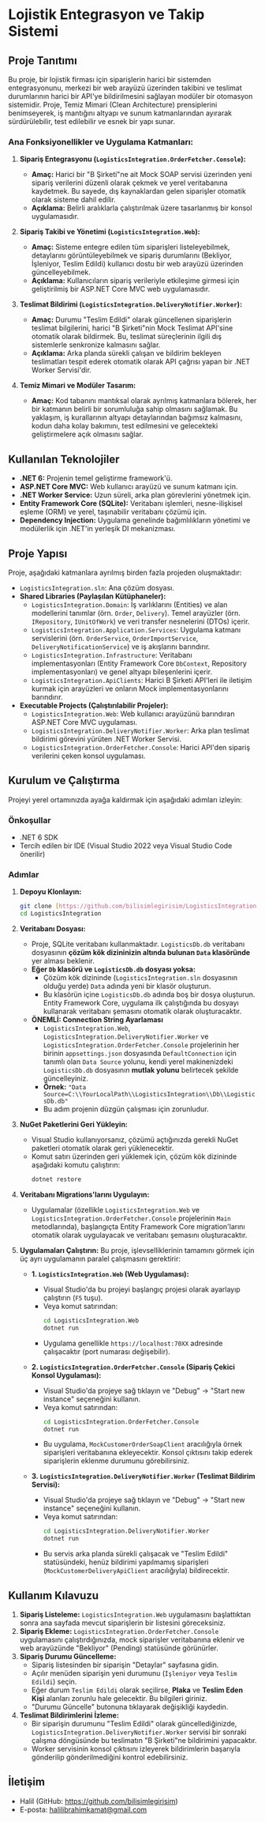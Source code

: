 # Lojistik Entegrasyon ve Takip Sistemi

## Proje Tanıtımı

Bu proje, bir lojistik firması için siparişlerin harici bir sistemden entegrasyonunu, merkezi bir web arayüzü üzerinden takibini ve teslimat durumlarının harici bir API'ye bildirilmesini sağlayan modüler bir otomasyon sistemidir. Proje, Temiz Mimari (Clean Architecture) prensiplerini benimseyerek, iş mantığını altyapı ve sunum katmanlarından ayırarak sürdürülebilir, test edilebilir ve esnek bir yapı sunar.

### Ana Fonksiyonellikler ve Uygulama Katmanları:

1.  **Sipariş Entegrasyonu (`LogisticsIntegration.OrderFetcher.Console`):**
    * **Amaç:** Harici bir "B Şirketi"ne ait Mock SOAP servisi üzerinden yeni sipariş verilerini düzenli olarak çekmek ve yerel veritabanına kaydetmek. Bu sayede, dış kaynaklardan gelen siparişler otomatik olarak sisteme dahil edilir.
    * **Açıklama:** Belirli aralıklarla çalıştırılmak üzere tasarlanmış bir konsol uygulamasıdır.

2.  **Sipariş Takibi ve Yönetimi (`LogisticsIntegration.Web`):**
    * **Amaç:** Sisteme entegre edilen tüm siparişleri listeleyebilmek, detaylarını görüntüleyebilmek ve sipariş durumlarını (Bekliyor, İşleniyor, Teslim Edildi) kullanıcı dostu bir web arayüzü üzerinden güncelleyebilmek.
    * **Açıklama:** Kullanıcıların sipariş verileriyle etkileşime girmesi için geliştirilmiş bir ASP.NET Core MVC web uygulamasıdır.

3.  **Teslimat Bildirimi (`LogisticsIntegration.DeliveryNotifier.Worker`):**
    * **Amaç:** Durumu "Teslim Edildi" olarak güncellenen siparişlerin teslimat bilgilerini, harici "B Şirketi"nin Mock Teslimat API'sine otomatik olarak bildirmek. Bu, teslimat süreçlerinin ilgili dış sistemlerle senkronize kalmasını sağlar.
    * **Açıklama:** Arka planda sürekli çalışan ve bildirim bekleyen teslimatları tespit ederek otomatik olarak API çağrısı yapan bir .NET Worker Servisi'dir.

4.  **Temiz Mimari ve Modüler Tasarım:**
    * **Amaç:** Kod tabanını mantıksal olarak ayrılmış katmanlara bölerek, her bir katmanın belirli bir sorumluluğa sahip olmasını sağlamak. Bu yaklaşım, iş kurallarının altyapı detaylarından bağımsız kalmasını, kodun daha kolay bakımını, test edilmesini ve gelecekteki geliştirmelere açık olmasını sağlar.

## Kullanılan Teknolojiler

* **.NET 6:** Projenin temel geliştirme framework'ü.
* **ASP.NET Core MVC:** Web kullanıcı arayüzü ve sunum katmanı için.
* **.NET Worker Service:** Uzun süreli, arka plan görevlerini yönetmek için.
* **Entity Framework Core (SQLite):** Veritabanı işlemleri, nesne-ilişkisel eşleme (ORM) ve yerel, taşınabilir veritabanı çözümü için.
* **Dependency Injection:** Uygulama genelinde bağımlılıkların yönetimi ve modülerlik için .NET'in yerleşik DI mekanizması.

## Proje Yapısı

Proje, aşağıdaki katmanlara ayrılmış birden fazla projeden oluşmaktadır:

* `LogisticsIntegration.sln`: Ana çözüm dosyası.
* **Shared Libraries (Paylaşılan Kütüphaneler):** 
    * `LogisticsIntegration.Domain`: İş varlıklarını (Entities) ve alan modellerini tanımlar (örn. `Order`, `Delivery`). Temel arayüzler (örn. `IRepository`, `IUnitOfWork`) ve veri transfer nesnelerini (DTOs) içerir.
    * `LogisticsIntegration.Application.Services`: Uygulama katmanı servislerini (örn. `OrderService`, `OrderImportService`, `DeliveryNotificationService`) ve iş akışlarını barındırır.
    * `LogisticsIntegration.Infrastructure`: Veritabanı implementasyonları (Entity Framework Core `DbContext`, Repository implementasyonları) ve genel altyapı bileşenlerini içerir.
    * `LogisticsIntegration.ApiClients`: Harici B Şirketi API'leri ile iletişim kurmak için arayüzleri ve onların Mock implementasyonlarını barındırır.
* **Executable Projects (Çalıştırılabilir Projeler):**
    * `LogisticsIntegration.Web`: Web kullanıcı arayüzünü barındıran ASP.NET Core MVC uygulaması.
    * `LogisticsIntegration.DeliveryNotifier.Worker`: Arka plan teslimat bildirimi görevini yürüten .NET Worker Servisi.
    * `LogisticsIntegration.OrderFetcher.Console`: Harici API'den sipariş verilerini çeken konsol uygulaması.

## Kurulum ve Çalıştırma

Projeyi yerel ortamınızda ayağa kaldırmak için aşağıdaki adımları izleyin:

### Önkoşullar

* .NET 6 SDK
* Tercih edilen bir IDE (Visual Studio 2022 veya Visual Studio Code önerilir)

### Adımlar

1.  **Depoyu Klonlayın:**
    ```bash
    git clone [https://github.com/bilisimlegirisim/LogisticsIntegration.git](https://github.com/bilisimlegirisim/LogisticsIntegration.git)
    cd LogisticsIntegration
    ```

2.  **Veritabanı Dosyası:**
    * Proje, SQLite veritabanı kullanmaktadır. `LogisticsDb.db` veritabanı dosyasının **çözüm kök dizininizin altında bulunan `Data` klasöründe** yer alması beklenir.
    * **Eğer `Db` klasörü ve `LogisticsDb.db` dosyası yoksa:**
        * Çözüm kök dizininde (`LogisticsIntegration.sln` dosyasının olduğu yerde) `Data` adında yeni bir klasör oluşturun.
        * Bu klasörün içine `LogisticsDb.db` adında boş bir dosya oluşturun. Entity Framework Core, uygulama ilk çalıştığında bu dosyayı kullanarak veritabanı şemasını otomatik olarak oluşturacaktır.
    * **ÖNEMLİ: Connection String Ayarlaması**
        * `LogisticsIntegration.Web`, `LogisticsIntegration.DeliveryNotifier.Worker` ve `LogisticsIntegration.OrderFetcher.Console` projelerinin her birinin `appsettings.json` dosyasında `DefaultConnection` için tanımlı olan `Data Source` yolunu, kendi yerel makinenizdeki `LogisticsDb.db` dosyasının **mutlak yolunu** belirtecek şekilde güncelleyiniz.
        * **Örnek:** `"Data Source=C:\\YourLocalPath\\LogisticsIntegration\\Db\\LogisticsDb.db"`
        * Bu adım projenin düzgün çalışması için zorunludur.

3.  **NuGet Paketlerini Geri Yükleyin:**
    * Visual Studio kullanıyorsanız, çözümü açtığınızda gerekli NuGet paketleri otomatik olarak geri yüklenecektir.
    * Komut satırı üzerinden geri yüklemek için, çözüm kök dizininde aşağıdaki komutu çalıştırın:
        ```bash
        dotnet restore
        ```

4.  **Veritabanı Migrations'larını Uygulayın:**
    * Uygulamalar (özellikle `LogisticsIntegration.Web` ve `LogisticsIntegration.OrderFetcher.Console` projelerinin `Main` metodlarında), başlangıçta Entity Framework Core migration'larını otomatik olarak uygulayacak ve veritabanı şemasını oluşturacaktır.

5.  **Uygulamaları Çalıştırın:**
    Bu proje, işlevselliklerinin tamamını görmek için üç ayrı uygulamanın paralel çalışmasını gerektirir:

    * **1. `LogisticsIntegration.Web` (Web Uygulaması):**
        * Visual Studio'da bu projeyi başlangıç projesi olarak ayarlayıp çalıştırın (`F5` tuşu).
        * Veya komut satırından:
            ```bash
            cd LogisticsIntegration.Web
            dotnet run
            ```
        * Uygulama genellikle `https://localhost:70XX` adresinde çalışacaktır (port numarası değişebilir).

    * **2. `LogisticsIntegration.OrderFetcher.Console` (Sipariş Çekici Konsol Uygulaması):**
        * Visual Studio'da projeye sağ tıklayın ve "Debug" -> "Start new instance" seçeneğini kullanın.
        * Veya komut satırından:
            ```bash
            cd LogisticsIntegration.OrderFetcher.Console
            dotnet run
            ```
        * Bu uygulama, `MockCustomerOrderSoapClient` aracılığıyla örnek siparişleri veritabanına ekleyecektir. Konsol çıktısını takip ederek siparişlerin eklenme durumunu görebilirsiniz.

    * **3. `LogisticsIntegration.DeliveryNotifier.Worker` (Teslimat Bildirim Servisi):**
        * Visual Studio'da projeye sağ tıklayın ve "Debug" -> "Start new instance" seçeneğini kullanın.
        * Veya komut satırından:
            ```bash
            cd LogisticsIntegration.DeliveryNotifier.Worker
            dotnet run
            ```
        * Bu servis arka planda sürekli çalışacak ve "Teslim Edildi" statüsündeki, henüz bildirimi yapılmamış siparişleri (`MockCustomerDeliveryApiClient` aracılığıyla) bildirecektir.

## Kullanım Kılavuzu

1.  **Sipariş Listeleme:** `LogisticsIntegration.Web` uygulamasını başlattıktan sonra ana sayfada mevcut siparişlerin bir listesini göreceksiniz.
2.  **Sipariş Ekleme:** `LogisticsIntegration.OrderFetcher.Console` uygulamasını çalıştırdığınızda, mock siparişler veritabanına eklenir ve web arayüzünde "Bekliyor" (Pending) statüsünde görünürler.
3.  **Sipariş Durumu Güncelleme:**
    * Sipariş listesinden bir siparişin "Detaylar" sayfasına gidin.
    * Açılır menüden siparişin yeni durumunu (`İşleniyor` veya `Teslim Edildi`) seçin.
    * Eğer durum `Teslim Edildi` olarak seçilirse, **Plaka** ve **Teslim Eden Kişi** alanları zorunlu hale gelecektir. Bu bilgileri giriniz.
    * "Durumu Güncelle" butonuna tıklayarak değişikliği kaydedin.
4.  **Teslimat Bildirimlerini İzleme:**
    * Bir siparişin durumunu "Teslim Edildi" olarak güncellediğinizde, `LogisticsIntegration.DeliveryNotifier.Worker` servisi bir sonraki çalışma döngüsünde bu teslimatın "B Şirketi"ne bildirimini yapacaktır.
    * Worker servisinin konsol çıktısını izleyerek bildirimlerin başarıyla gönderilip gönderilmediğini kontrol edebilirsiniz.

## İletişim

* Halil (GitHub: https://github.com/bilisimlegirisim)
* E-posta: halilibrahimkamat@gmail.com
